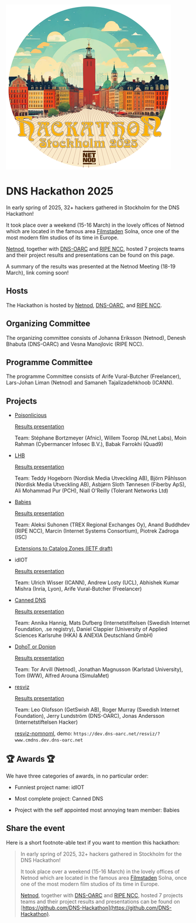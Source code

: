 ![DNS Hackathon 2025](/Hackathon_Stockholm_2025_first.png)

# DNS Hackathon 2025

In early spring of 2025, 32+ hackers gathered in Stockholm for the DNS Hackathon!

It took place over a weekend (15-16 March) in the lovely offices of Netnod which are located in the famous area [Filmstaden](https://en.wikipedia.org/wiki/Filmstaden) Solna, once one of the most modern film studios of its time in Europe.

[Netnod](https://www.netnod.se/), together with [DNS-OARC](https://www.dns-oarc.net/) and [RIPE NCC](https://www.ripe.net/), hosted 7 projects teams and their project results and presentations can be found on this page.

A summary of the results was presented at the Netnod Meeting (18-19 March), link coming soon!

## Hosts

The Hackathon is hosted by [Netnod](https://www.netnod.se/), [DNS-OARC](https://www.dns-oarc.net/), and [RIPE NCC](https://www.ripe.net/).

## Organizing Committee

The organizing committee consists of Johanna Eriksson (Netnod), Denesh Bhabuta (DNS-OARC) and Vesna Manojlovic (RIPE NCC).

## Programme Committee

The programme Committee consists of Arife Vural-Butcher (Freelancer), Lars-Johan Liman (Netnod) and Samaneh Tajalizadehkhoob (ICANN).

## Projects

- [Poisonlicious](https://github.com/DNS-Hackathon/Poisonlicious)

  [Results presentation](https://dns-hackathon.github.io/Poisonlicious/cache-poisonlicious-presentation.html)

  Team: Stéphane Bortzmeyer (Afnic), Willem Toorop (NLnet Labs), Moin Rahman (Cybermancer Infosec B.V.), Babak Farrokhi (Quad9)

- [LHB](https://github.com/DNS-Hackathon/LHB)

  [Results presentation](https://github.com/DNS-Hackathon/LHB/blob/main/Slides.pdf)

  Team: Teddy Hogeborn (Nordisk Media Utveckling AB), Björn Påhlsson (Nordisk Media Utveckling AB), Asbjørn Sloth Tønnesen (Fiberby ApS), Ali Mohammad Pur (PCH), Niall O'Reilly (Tolerant Networks Ltd)

- [Babies](https://github.com/DNS-Hackathon/Stork-DNS-Zone-Viewer)

  [Results presentation](https://github.com/DNS-Hackathon/Stork-DNS-Zone-Viewer/blob/main/babies-project-summary.pdf)

  Team: Aleksi Suhonen (TREX Regional Exchanges Oy), Anand Buddhdev (RIPE NCC), Marcin (Internet Systems Consortium), Piotrek Zadroga (ISC)

  [Extensions to Catalog Zones (IETF draft)](https://github.com/DNS-Hackathon/catalog-extensions-draft)

- idIOT

  [Results presentation](https://github.com/DNS-Hackathon/SupportingDocs/blob/main/IdiOT.pdf)

  Team: Ulrich Wisser (ICANN), Andrew Losty (UCL), Abhishek Kumar Mishra (Inria, Lyon), Arife Vural-Butcher (Freelancer)

- [Canned DNS](https://gitlab.com/canneddns/canneddns)

  [Results presentation](https://gitlab.com/canneddns/canneddns/-/blob/main/doc/CannedDNS%20DNS%20Hackathon%202025.pdf)

  Team: Annika Hannig, Mats Dufberg (Internetstiftelsen (Swedish Internet Foundation, .se registry), Daniel Clappier (University of Applied Sciences Karlsruhe (HKA) & ANEXIA Deutschland GmbH)

- [DohoT or Donion](https://github.com/DNS-Hackathon/DoHot-or-Donion)

  [Results presentation](https://github.com/DNS-Hackathon/DoHot-or-Donion/blob/main/slides/main.pdf)

  Team: Tor Arvill (Netnod), Jonathan Magnusson (Karlstad University), Tom (IWW), Alfred Arouna (SimulaMet)

- [resviz](https://github.com/DNS-Hackathon/resviz)

  [Results presentation](https://github.com/DNS-Hackathon/resviz/blob/main/Docs/resviz-presentation.pdf)

  Team: Leo Olofsson (GetSwish AB), Roger Murray (Swedish Internet Foundation), Jerry Lundström (DNS-OARC), Jonas Andersson (Internetstiftelsen Hacker)

  [resviz-nomnoml](https://github.com/DNS-Hackathon/resviz-nomnoml), demo: `https://dev.dns-oarc.net/resviz/?www.cmdns.dev.dns-oarc.net`

## 🏆️ Awards 🏆️

We have three categories of awards, in no particular order:

- Funniest project name: idIOT

- Most complete project: Canned DNS

- Project with the self appointed most annoying team member: Babies

## Share the event

Here is a short footnote-able text if you want to mention this hackathon:

> In early spring of 2025, 32+ hackers gathered in Stockholm for the DNS Hackathon!
>
> It took place over a weekend (15-16 March) in the lovely offices of Netnod which are located in the famous area [Filmstaden](https://en.wikipedia.org/wiki/Filmstaden) Solna, once one of the most modern film studios of its time in Europe.
>
> [Netnod](https://www.netnod.se/), together with [DNS-OARC](https://www.dns-oarc.net/) and [RIPE NCC](https://www.ripe.net/), hosted 7 projects teams and their project results and presentations can be found on [https://github.com/DNS-Hackathon](https://github.com/DNS-Hackathon).

